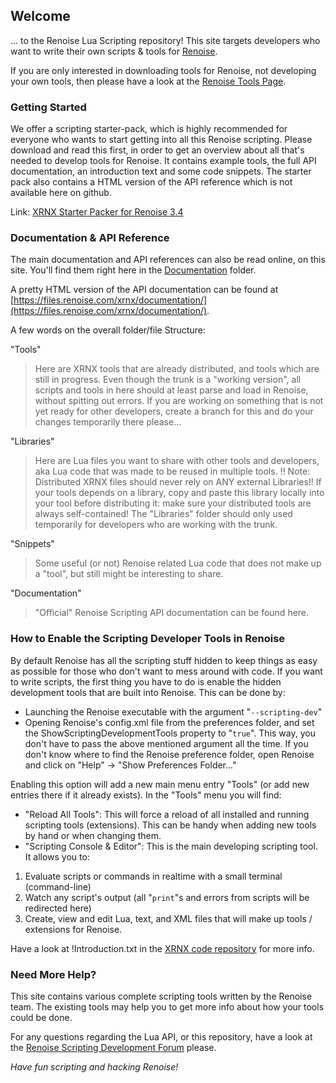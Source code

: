 ## Welcome
... to the Renoise Lua Scripting repository! This site targets developers who want to write their own scripts & tools for [Renoise](http://www.renoise.com/). 

If you are only interested in downloading tools for Renoise, not developing your own tools, then please have a look at the [Renoise Tools Page](http://tools.renoise.com/).

### Getting Started
We offer a scripting starter-pack, which is highly recommended for everyone who wants to start getting into all this Renoise scripting. Please download and read this first, in order to get an overview about all that's needed to develop tools for Renoise. It contains example tools, the full API documentation, an introduction text and some code snippets. The starter pack also contains a HTML version of the API reference which is not available here on github.

Link: [XRNX Starter Packer for Renoise 3.4](http://files.renoise.com/xrnx/XrnxStarterPack340.zip)


### Documentation & API Reference
The main documentation and API references can also be read online, on this site. You'll find them right here in the [Documentation](https://github.com/renoise/xrnx/tree/master/Documentation) folder. 

A pretty HTML version of the API documentation can be found at [https://files.renoise.com/xrnx/documentation/](https://files.renoise.com/xrnx/documentation/).

A few words on the overall folder/file Structure:

"Tools"
>   Here are XRNX tools that are already distributed, and tools which are still
  in progress. Even though the trunk is a "working version", all scripts and
  tools in here should at least parse and load in Renoise, without spitting out
  errors. If you are working on something that is not yet ready for other
  developers, create a branch for this and do your changes temporarily there
  please...

"Libraries"
>  Here are Lua files you want to share with other tools and developers, aka
  Lua code that was made to be reused in multiple tools.
  !! Note: Distributed XRNX files should never rely on ANY external Libraries!!
  If your tools depends on a library, copy and paste this library locally into
  your tool before distributing it: make sure your distributed tools are always
  self-contained! The "Libraries" folder should only used temporarily for
  developers who are working with the trunk.

"Snippets"
>  Some useful (or not) Renoise related Lua code that does not make up a "tool",
  but still might be interesting to share.
  
"Documentation"
>  "Official" Renoise Scripting API documentation can be found here.


### How to Enable the Scripting Developer Tools in Renoise
By default Renoise has all the scripting stuff hidden to keep things as easy as possible for those who don't want to mess around with code. If you want to write scripts, the first thing you have to do is enable the hidden development tools that are built into Renoise. This can be done by:

 - Launching the Renoise executable with the argument "`--scripting-dev`"
 - Opening Renoise's config.xml file from the preferences folder, and set the ShowScriptingDevelopmentTools property to "`true`". This way, you don't have to pass the above mentioned argument all the time. If you don't know where to find the Renoise preference folder, open Renoise and click on "Help" -> "Show Preferences Folder..."

Enabling this option will add a new main menu entry "Tools" (or add new entries there if it already exists). In the "Tools" menu you will find:

 - "Reload All Tools": This will force a reload of all installed and running scripting tools (extensions). This can be handy when adding new tools by hand or when changing them.
 - "Scripting Console & Editor": This is the main developing scripting tool. It allows you to:
  1. Evaluate scripts or commands in realtime with a small terminal (command-line)
  2. Watch any script's output (all "`print`"s and errors from scripts will be redirected here)
  3. Create, view and edit Lua, text, and XML files that will make up tools / extensions for Renoise.

Have a look at !Introduction.txt in the [XRNX code repository](https://github.com/renoise/xrnx/tree/master/Documentation) for more info.

### Need More Help?
This site contains various complete scripting tools written by the Renoise team. The existing tools may help you to get more info about how your tools could be done.

For any questions regarding the Lua API, or this repository, have a look at the [Renoise Scripting Development Forum](https://forum.renoise.com/c/renoise-tool-development) please.

*Have fun scripting and hacking Renoise!*
